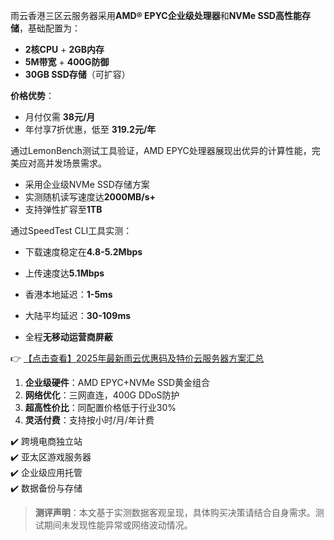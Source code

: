 

雨云香港三区云服务器采用**AMD® EPYC企业级处理器**和**NVMe SSD高性能存储**，基础配置为：
- **2核CPU** + **2GB内存**
- **5M带宽** + **400G防御**
- **30GB SSD存储**（可扩容）

**价格优势**：
- 月付仅需 **38元/月**
- 年付享7折优惠，低至 **319.2元/年**


通过LemonBench测试工具验证，AMD EPYC处理器展现出优异的计算性能，完美应对高并发场景需求。

- 采用企业级NVMe SSD存储方案
- 实测随机读写速度达**2000MB/s+**
- 支持弹性扩容至**1TB**

通过SpeedTest CLI工具实测：
- 下载速度稳定在**4.8-5.2Mbps**
- 上传速度达**5.1Mbps**

- 香港本地延迟：**1-5ms**
- 大陆平均延迟：**30-109ms**
- 全程**无移动运营商屏蔽**

👉 [【点击查看】2025年最新雨云优惠码及特价云服务器方案汇总](https://bit.ly/RainYun)

1. **企业级硬件**：AMD EPYC+NVMe SSD黄金组合
2. **网络优化**：三网直连，400G DDoS防护
3. **超高性价比**：同配置价格低于行业30%
4. **灵活付费**：支持按小时/月/年计费

✔️ 跨境电商独立站  
✔️ 亚太区游戏服务器  
✔️ 企业级应用托管  
✔️ 数据备份与存储  

> **测评声明**：本文基于实测数据客观呈现，具体购买决策请结合自身需求。测试期间未发现性能异常或网络波动情况。
